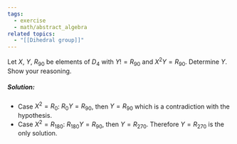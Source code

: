 ```yaml
---
tags:
  - exercise
  - math/abstract_algebra
related topics:
  - "[[Dihedral group]]"
---
```

Let $X$, $Y$, $R_{90}$ be elements of $D_4$ with $Y != R_{90}$ and $X^2Y = R_{90}$. Determine $Y$. Show your reasoning.
##### Solution:
- Case $X^2 = R_0$:
	$R_0 Y = R_{90}$, then $Y=R_{90}$ which is a contradiction with the hypothesis.
- Case $X^2=R_{180}$:
	$R_{180}Y = R_{90}$, then $Y=R_{270}$.
Therefore $Y=R_{270}$ is the only solution.